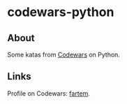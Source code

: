 # codewars-python

## About

Some katas from [Codewars](https://www.codewars.com) on Python.

## Links

Profile on Codewars: [fartem](https://www.codewars.com/users/fartem).

